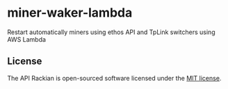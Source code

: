 # miner-waker-lambda

Restart automatically miners using ethos API and TpLink switchers using AWS Lambda

## License

The API Rackian is open-sourced software licensed under
the [MIT license](https://github.com/ivandelabeldad/miner-waker-lambda/blob/master/LICENSE).
